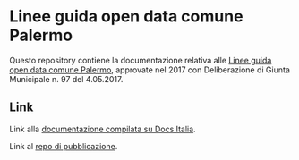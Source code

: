 Linee guida open data comune Palermo
===================

Questo repository contiene la documentazione relativa alle [Linee guida open data comune Palermo](http://linee-guida-open-data-comune-palermo.readthedocs.io), approvate nel 2017 con Deliberazione di Giunta Municipale n. 97 del 4.05.2017. 


Link
----

Link alla [documentazione compilata su Docs Italia](https://github.com/italia/docs-italia-starter-kit/tree/master/repo-documento).

Link al [repo di pubblicazione](https://guida-docs-italia.readthedocs.io/it/latest/index/pubblicare-un-documento.html#contenuto-del-repository).
